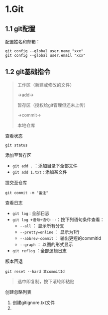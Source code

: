 # 1.Git

## 1.1 git配置

配置姓名和邮箱：

```
git config --global user.name "xxx"
git config --global user.email "xxx"
```

## 1.2 git基础指令

>工作区（新建或修改的文件）
>
>->add->
>
>暂存区（授权给git管理但还未上传）
>
>->commit->
>
>本地仓库

查看状态
```
git status
```
添加至暂存区
- `git add .`  ：添加目录下全部文件
- `git add 1.txt`  : 添加某文件
  
提交至仓库
```
git commit -m "备注"
```
查看日志
- `git log` : 全部日志
- `git log +语句+语句···`：按下列语句条件查看：
   - `--all` ： 显示所有分支
   - `--pretty=online` ： 显示为1行
   - `--abbrev-commit` ： 输出更短的commitId
   - `--graph` ： 以图的形式显示
 - `git reflog` ：全部逻辑日志

版本回退
```
git reset --hard 某commitId
```
>选中即复制，按下滚轮即粘贴

创建忽略列表

 1. 创建gitignore.txt文件
 2. 

